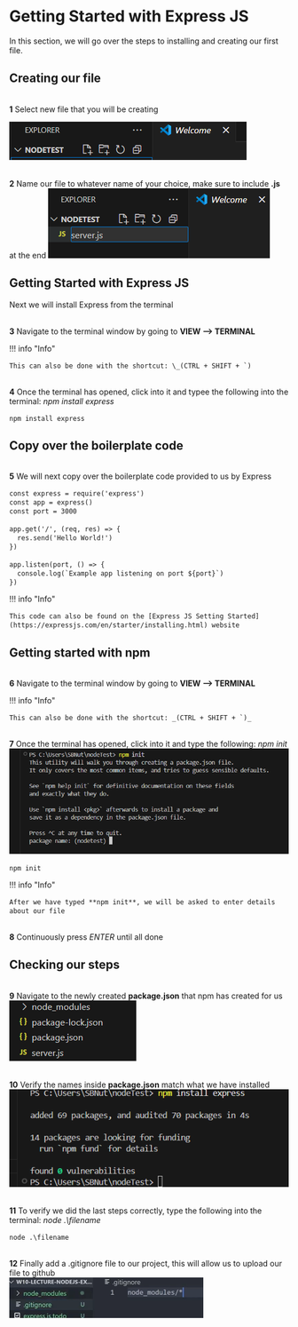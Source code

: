 # Getting Started with Express JS

In this section, we will go over the steps to installing and creating our first file.

## Creating our file

<br>**1** Select new file that you will be creating<br>

![NewFile](<./Task1/NewFile(1).png>)

<br>**2** Name our file to whatever name of your choice, make sure to include **.js** at the end
![NewFile](<./Task1/NameFile(2).png>)

## Getting Started with Express JS

Next we will install Express from the terminal

<br>**3** Navigate to the terminal window by going to **VIEW --> TERMINAL**

!!! info "Info"

    This can also be done with the shortcut: \_(CTRL + SHIFT + `)

<br>**4** Once the terminal has opened, click into it and typee the following into the terminal: _npm install express_

```
npm install express
```

## Copy over the boilerplate code

<br>**5** We will next copy over the boilerplate code provided to us by Express

```
const express = require('express')
const app = express()
const port = 3000

app.get('/', (req, res) => {
  res.send('Hello World!')
})

app.listen(port, () => {
  console.log(`Example app listening on port ${port}`)
})
```

!!! info "Info"

    This code can also be found on the [Express JS Setting Started](https://expressjs.com/en/starter/installing.html) website

## Getting started with npm

<br>**6** Navigate to the terminal window by going to **VIEW --> TERMINAL**<br>

!!! info "Info"

    This can also be done with the shortcut: _(CTRL + SHIFT + `)_

<br>**7** Once the terminal has opened, click into it and type the following: _npm init_<br>
![Init](<./Task1/npmINIT(4).png>)

```
npm init
```

!!! info "Info"

    After we have typed **npm init**, we will be asked to enter details about our file

<br>**8** Continuously press _ENTER_ until all done

## Checking our steps

<br>**9** Navigate to the newly created **package.json** that npm has created for us<br>
![package](<./Task1/verifyResults(7).png>)

<br>**10** Verify the names inside **package.json** match what we have installed<br>
![Express](<./Task1/intialization(3).png>)

<br>**11** To verify we did the last steps correctly, type the following into the terminal: _node .\filename_

```
node .\filename
```

<br>**12** Finally add a .gitignore file to our project, this will allow us to upload our file to github<br>
![gitIgnore](./Task1/gitIgnore.png)
